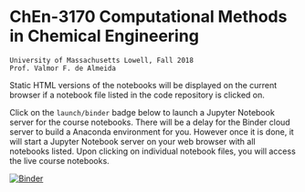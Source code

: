 # ChEn-3170 Computational Methods in Chemical Engineering
    University of Massachusetts Lowell, Fall 2018  
    Prof. Valmor F. de Almeida

Static HTML versions of the notebooks will be displayed on the current browser if a notebook 
file listed in the code repository is clicked on.

Click on the `launch/binder` badge below to launch a Jupyter Notebook server for the
course notebooks. There will be a delay for the Binder cloud server to build a Anaconda
environment for you. However once it is done, it will start a Jupyter Notebook
server on your web browser with all notebooks listed. Upon clicking on individual notebook
files, you will access the live course notebooks.

[![Binder](https://mybinder.org/badge.svg)](https://mybinder.org/v2/gh/dpploy/chen-3170/master?urlpath=https%3A%2F%2Fgithub.com%2Fdpploy%2Fchen-3170%2Fblob%2Fmaster%2Findex.ipynb)

